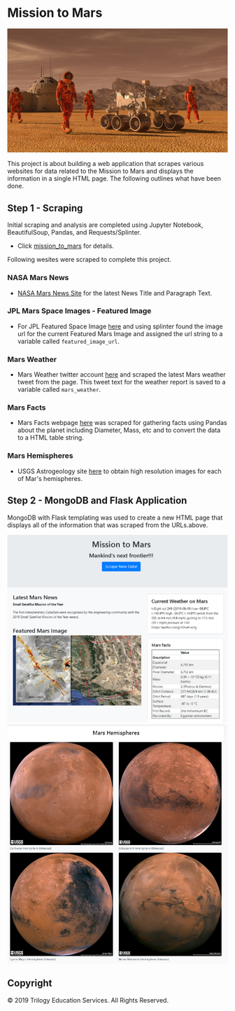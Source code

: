 # Mission to Mars

![mission_to_mars](Images/mission_to_mars.png)

This project is about building a web application that scrapes various websites for data related to the Mission to Mars and displays the information in a single HTML page. The following outlines what have been done.

## Step 1 - Scraping

Initial scraping and analysis are completed using Jupyter Notebook, BeautifulSoup, Pandas, and Requests/Splinter.

* Click [mission_to_mars](mission_to_mars.ipynb) for details. 

Following wesites were scraped to complete this project.

### NASA Mars News

* [NASA Mars News Site](https://mars.nasa.gov/news/) for the latest News Title and Paragraph Text. 

### JPL Mars Space Images - Featured Image

* For JPL Featured Space Image [here](https://www.jpl.nasa.gov/spaceimages/?search=&category=Mars) and using splinter found the image url for the current Featured Mars Image and assigned the url string to a variable called `featured_image_url`.

### Mars Weather

* Mars Weather twitter account [here](https://twitter.com/marswxreport?lang=en) and scraped the latest Mars weather tweet from the page. This tweet text for the weather report is saved to a variable called `mars_weather`.

### Mars Facts

* Mars Facts webpage [here](https://space-facts.com/mars/) was scraped for gathering facts using Pandas about the planet including Diameter, Mass, etc and to convert the data to a HTML table string.

### Mars Hemispheres

* USGS Astrogeology site [here](https://astrogeology.usgs.gov/search/results?q=hemisphere+enhanced&k1=target&v1=Mars) to obtain high resolution images for each of Mar's hemispheres.

## Step 2 - MongoDB and Flask Application

MongoDB with Flask templating was used to create a new HTML page that displays all of the information that was scraped from the URLs.above.

![part1.png](Images/part1.png)
![part2.png](Images/part2.png)


## Copyright

© 2019 Trilogy Education Services. All Rights Reserved.
